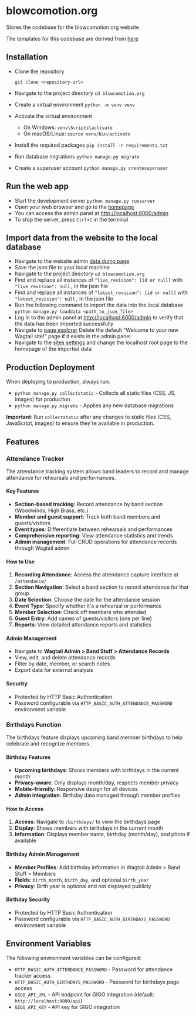 # blowcomotion.org
Stores the codebase for the blowcomotion.org website

The templates for this codebase are derived from [here](https://themewagon.com/themes/free-bootstrap-responsive-personal-portfolio-template-djoz/)


## Installation
- Clone the repository

    `git clone <repository-url>`

- Navigate to the project directory
    `cd blowcomotion.org`
- Create a virtual environment
    `python -m venv venv`
- Activate the virtual environment
    - On Windows:
        `venv\Scripts\activate`
    - On macOS/Linux:
        `source venv/bin/activate`
- Install the required packages
    `pip install -r requirements.txt`
- Run database migrations
    `python manage.py migrate`
- Create a superuser account
    `python manage.py createsuperuser`

## Run the web app

- Start the development server
    `python manage.py runserver`
- Open your web browser and go to the [homepage](http://localhost:8000)
- You can access the admin panel at [http://localhost:8000/admin](http://localhost:8000/admin)
- To stop the server, press `Ctrl+C` in the terminal

## Import data from the website to the local database

- Navigate to the website admin [data dump page](http://localhost:8000//admin/dump_data/)
- Save the json file to your local machine
- Navigate to the project directory
    `cd blowcomotion.org`
- Find and replace all instances of `"live_revision": [id or null]` with `"live_revision": null,` in the json file
- Find and replace all instances of `"latest_revision": [id or null]` with `"latest_revision": null,` in the json file
- Run the following command to import the data into the local database
    `python manage.py loaddata <path_to_json_file>`
- Log in to the admin panel at [http://localhost:8000/admin](http://localhost:8000/admin) to verify that the data has been imported successfully
- Navigate to [page explorer](http://localhost:8000/admin/pages/) Delete the default "Welcome to your new Wagtail site!" page if it exists in the admin panel
- Navigate to the [sites settings](http://localhost:8000/admin/sites/) and change the localhost root page to the homepage of the imported data

## Production Deployment

When deploying to production, always run:

- `python manage.py collectstatic` - Collects all static files (CSS, JS, images) for production
- `python manage.py migrate` - Applies any new database migrations

**Important**: Run `collectstatic` after any changes to static files (CSS, JavaScript, images) to ensure they're available in production.

## Features

### Attendance Tracker

The attendance tracking system allows band leaders to record and manage attendance for rehearsals and performances.

#### Key Features

- **Section-based tracking**: Record attendance by band section (Woodwinds, High Brass, etc.)
- **Member and guest support**: Track both band members and guests/visitors
- **Event types**: Differentiate between rehearsals and performances
- **Comprehensive reporting**: View attendance statistics and trends
- **Admin management**: Full CRUD operations for attendance records through Wagtail admin

#### How to Use

1. **Recording Attendance**: Access the attendance capture interface at `/attendance/`
2. **Section Navigation**: Select a band section to record attendance for that group
3. **Date Selection**: Choose the date for the attendance session
4. **Event Type**: Specify whether it's a rehearsal or performance
5. **Member Selection**: Check off members who attended
6. **Guest Entry**: Add names of guests/visitors (one per line)
7. **Reports**: View detailed attendance reports and statistics

#### Admin Management

- Navigate to **Wagtail Admin > Band Stuff > Attendance Records**
- View, edit, and delete attendance records
- Filter by date, member, or search notes
- Export data for external analysis

#### Security

- Protected by HTTP Basic Authentication
- Password configurable via `HTTP_BASIC_AUTH_ATTENDANCE_PASSWORD` environment variable

### Birthdays Function

The birthdays feature displays upcoming band member birthdays to help celebrate and recognize members.

#### Birthday Features

- **Upcoming birthdays**: Shows members with birthdays in the current month
- **Privacy-aware**: Only displays month/day, respects member privacy
- **Mobile-friendly**: Responsive design for all devices
- **Admin integration**: Birthday data managed through member profiles

#### How to Access

1. **Access**: Navigate to `/birthdays/` to view the birthdays page
2. **Display**: Shows members with birthdays in the current month
3. **Information**: Displays member name, birthday (month/day), and photo if available

#### Birthday Admin Management

- **Member Profiles**: Add birthday information in Wagtail Admin > Band Stuff > Members
- **Fields**: `birth_month`, `birth_day`, and optional `birth_year`
- **Privacy**: Birth year is optional and not displayed publicly

#### Birthday Security

- Protected by HTTP Basic Authentication  
- Password configurable via `HTTP_BASIC_AUTH_BIRTHDAYS_PASSWORD` environment variable

## Environment Variables

The following environment variables can be configured:

- `HTTP_BASIC_AUTH_ATTENDANCE_PASSWORD` - Password for attendance tracker access
- `HTTP_BASIC_AUTH_BIRTHDAYS_PASSWORD` - Password for birthdays page access
- `GIGO_API_URL` - API endpoint for GIGO integration (default: `http://localhost:8000/api`)
- `GIGO_API_KEY` - API key for GIGO integration
